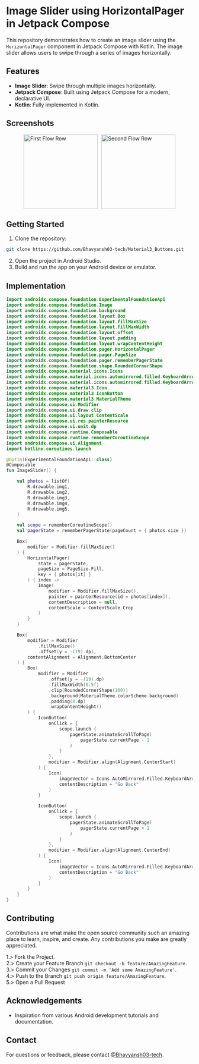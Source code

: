 # Image Slider using HorizontalPager in Jetpack Compose

This repository demonstrates how to create an image slider using the `HorizontalPager` component in Jetpack Compose with Kotlin. The image slider allows users to swipe through a series of images horizontally.

## Features

- **Image Slider**: Swipe through multiple images horizontally.
- **Jetpack Compose**: Built using Jetpack Compose for a modern, declarative UI.
- **Kotlin**: Fully implemented in Kotlin.

## Screenshots

<div style="display: flex; justify-content: center; align-items: center;">
    <img src="https://github.com/Bhavyansh03-tech/Image_Slider/assets/96388594/55f9c7b6-e2af-4432-bda4-7c81a9b7696c" alt="First Flow Row" style="width: 200px; height: auto; margin-right: 10px;">
    <img src="https://github.com/Bhavyansh03-tech/Image_Slider/assets/96388594/a2c93fe6-d29d-4ec9-8164-b10a31b4dabb" alt="Second Flow Row" style="width: 200px; height: auto;">
</div>

## Getting Started

1. Clone the repository:

```bash
git clone https://github.com/Bhavyansh03-tech/Material3_Buttons.git
```

2. Open the project in Android Studio.
3. Build and run the app on your Android device or emulator.


## Implementation

```Kotlin
import androidx.compose.foundation.ExperimentalFoundationApi
import androidx.compose.foundation.Image
import androidx.compose.foundation.background
import androidx.compose.foundation.layout.Box
import androidx.compose.foundation.layout.fillMaxSize
import androidx.compose.foundation.layout.fillMaxWidth
import androidx.compose.foundation.layout.offset
import androidx.compose.foundation.layout.padding
import androidx.compose.foundation.layout.wrapContentHeight
import androidx.compose.foundation.pager.HorizontalPager
import androidx.compose.foundation.pager.PageSize
import androidx.compose.foundation.pager.rememberPagerState
import androidx.compose.foundation.shape.RoundedCornerShape
import androidx.compose.material.icons.Icons
import androidx.compose.material.icons.automirrored.filled.KeyboardArrowLeft
import androidx.compose.material.icons.automirrored.filled.KeyboardArrowRight
import androidx.compose.material3.Icon
import androidx.compose.material3.IconButton
import androidx.compose.material3.MaterialTheme
import androidx.compose.ui.Modifier
import androidx.compose.ui.draw.clip
import androidx.compose.ui.layout.ContentScale
import androidx.compose.ui.res.painterResource
import androidx.compose.ui.unit.dp
import androidx.compose.runtime.Composable
import androidx.compose.runtime.rememberCoroutineScope
import androidx.compose.ui.Alignment
import kotlinx.coroutines.launch

@OptIn(ExperimentalFoundationApi::class)
@Composable
fun ImageSlider() {

    val photos = listOf(
        R.drawable.img1,
        R.drawable.img2,
        R.drawable.img3,
        R.drawable.img4,
        R.drawable.img5,
    )

    val scope = rememberCoroutineScope()
    val pagerState = rememberPagerState(pageCount = { photos.size })

    Box(
        modifier = Modifier.fillMaxSize()
    ) {
        HorizontalPager(
            state = pagerState,
            pageSize = PageSize.Fill,
            key = { photos[it] }
        ) { index ->
            Image(
                modifier = Modifier.fillMaxSize(),
                painter = painterResource(id = photos[index]),
                contentDescription = null,
                contentScale = ContentScale.Crop
            )
        }
    }

    Box(
        modifier = Modifier
            .fillMaxSize()
            .offset(y = -(19).dp),
        contentAlignment = Alignment.BottomCenter
    ) {
        Box(
            modifier = Modifier
                .offset(y = -(19).dp)
                .fillMaxWidth(0.5f)
                .clip(RoundedCornerShape(100))
                .background(MaterialTheme.colorScheme.background)
                .padding(8.dp)
                .wrapContentHeight()
        ) {
            IconButton(
                onClick = {
                    scope.launch {
                        pagerState.animateScrollToPage(
                            pagerState.currentPage - 1
                        )
                    }
                },
                modifier = Modifier.align(Alignment.CenterStart)
            ) {
                Icon(
                    imageVector = Icons.AutoMirrored.Filled.KeyboardArrowLeft,
                    contentDescription = "Go Back"
                )
            }

            IconButton(
                onClick = {
                    scope.launch {
                        pagerState.animateScrollToPage(
                            pagerState.currentPage + 1
                        )
                    }
                },
                modifier = Modifier.align(Alignment.CenterEnd)
            ) {
                Icon(
                    imageVector = Icons.AutoMirrored.Filled.KeyboardArrowRight,
                    contentDescription = "Go Back"
                )
            }
        }
    }
}
```


## Contributing

Contributions are what make the open source community such an amazing place to learn, inspire, and create. Any contributions you make are greatly appreciated.

1.> Fork the Project.\
2.> Create your Feature Branch `git checkout -b feature/AmazingFeature`.\
3.> Commit your Changes `git commit -m 'Add some AmazingFeature'`.\
4.> Push to the Branch `git push origin feature/AmazingFeature`.\
5.> Open a Pull Request

## Acknowledgements

- Inspiration from various Android development tutorials and documentation.
## Contact

For questions or feedback, please contact [@Bhavyansh03-tech](https://github.com/Bhavyansh03-tech).
